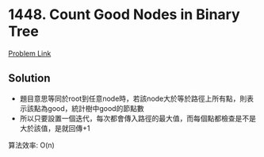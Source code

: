 # 1448. Count Good Nodes in Binary Tree

[Problem Link](https://leetcode.com/problems/count-good-nodes-in-binary-tree/)

## Solution

* 題目意思等同於root到任意node時，若該node大於等於路徑上所有點，則表示該點為good，統計樹中good的節點數
* 所以只要設置一個迭代，每次都會傳入路徑的最大值，而每個點都檢查是不是大於該值，是就回傳+1

算法效率: O(n)<br>
